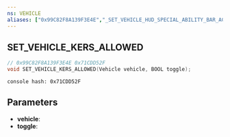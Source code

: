 ```yaml
---
ns: VEHICLE
aliases: ["0x99C82F8A139F3E4E","_SET_VEHICLE_HUD_SPECIAL_ABILITY_BAR_ACTIVE"]
---
```

## SET_VEHICLE_KERS_ALLOWED

```c
// 0x99C82F8A139F3E4E 0x71CDD52F
void SET_VEHICLE_KERS_ALLOWED(Vehicle vehicle, BOOL toggle);
```

```
console hash: 0x71CDD52F  
```

## Parameters
* **vehicle**:
* **toggle**:

